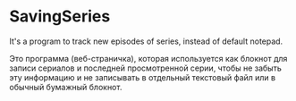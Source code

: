 # SavingSeries

It's a program to track new episodes of series, instead of default notepad.

Это программа (веб-страничка), которая используется как блокнот для записи сериалов и последней просмотренной серии, чтобы не забыть эту информацию и не записывать в отдельный текстовый файл или в обычный бумажный блокнот.
